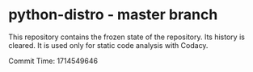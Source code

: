 # python-distro - master branch

This repository contains the frozen state of the repository.
Its history is cleared. It is used only for static code
analysis with Codacy.

Commit Time: 1714549646